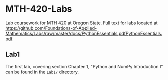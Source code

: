 # MTH-420-Labs
Lab coursework for MTH 420 at Oregon State. Full text for labs located at https://github.com/Foundations-of-Applied-Mathematics/Labs/raw/master/docs/PythonEssentials.pdfPythonEssentials.pdf

## Lab1
The first lab, covering section Chapter 1, "Python and NumPy
Introduction I" can be found in the `Lab1/` directory.